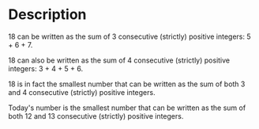 # Description
18 can be written as the sum of 3 consecutive (strictly) positive integers: 5 + 6 + 7.

18 can also be written as the sum of 4 consecutive (strictly) positive integers: 3 + 4 + 5 + 6.

18 is in fact the smallest number that can be written as the sum of both 3 and 4 consecutive (strictly) positive integers.

Today's number is the smallest number that can be written as the sum of both 12 and 13 consecutive (strictly) positive integers.
